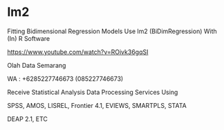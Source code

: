 # lm2
Fitting Bidimensional Regression Models Use lm2 (BiDimRegression) With (In) R Software

https://www.youtube.com/watch?v=ROivk36gqSI

Olah Data Semarang

WA : +6285227746673 (085227746673)

Receive Statistical Analysis Data Processing Services Using

SPSS, AMOS, LISREL, Frontier 4.1, EVIEWS, SMARTPLS, STATA

DEAP 2.1, ETC
